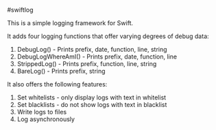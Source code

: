 #swiftlog

This is a simple logging framework for Swift. 

It adds four logging functions that offer varying degrees of debug data:
1. DebugLog()			- Prints prefix, date, function, line, string
2. DebugLogWhereAmI()	- Prints prefix, date, function, line
3. StrippedLog()		- Prints prefix, function, line, string
4. BareLog()			- Prints prefix, string

It also offers the following features:
1. Set whitelists - only display logs with text in whitelist
2. Set blacklists - do not show logs with text in blacklist
3. Write logs to files
4. Log asynchronously